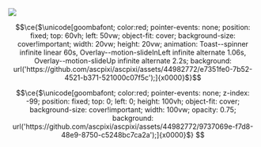 <!-- check out my simple APNG/GIF video-to-ASCII converter, which was used to make this fancy readme! -->
<!-- https://github.com/ascpixi/video-to-ascii -->

<a href="#user-profile-frame">
    <img src="https://raw.githubusercontent.com/ascpixi/ascpixi/main/terminal.svg">
</a>

<!-- nikospin = https://github.com/ascpixi/ascpixi/assets/44982772/e7351fe0-7b52-4521-b371-521000c07f5c -->

```math
\ce{$\unicode[goombafont; color:red; pointer-events: none; position: fixed; top: 60vh; left: 50vw; object-fit: cover; background-size: cover!important; width: 20vw; height: 20vw; animation: Toast--spinner infinite linear 60s, Overlay--motion-slideInLeft infinite alternate 1.06s, Overlay--motion-slideUp infinite alternate 2.2s; background: url('https://github.com/ascpixi/ascpixi/assets/44982772/e7351fe0-7b52-4521-b371-521000c07f5c');]{x0000}$}
```

```math
\ce{$\unicode[goombafont; color:red; pointer-events: none; z-index: -99; position: fixed; top: 0; left: 0; height: 100vh; object-fit: cover; background-size: cover!important; width: 100vw; opacity: 0.75; background: url('https://github.com/ascpixi/ascpixi/assets/44982772/9737069e-f7d8-48e9-8750-c5248bc7ca2a');]{x0000}$}

